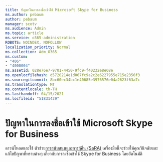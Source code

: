```yaml
---
title: ปัญหาในการลงชื่อเข้าใช้ Microsoft Skype for Business
ms.author: pebaum
author: pebaum
manager: scotv
ms.audience: Admin
ms.topic: article
ms.service: o365-administration
ROBOTS: NOINDEX, NOFOLLOW
localization_priority: Normal
ms.collection: Adm_O365
ms.custom:
- "406"
- "4000004"
ms.assetid: 028e76e7-9701-4450-9fc9-f40232e8e68e
ms.openlocfilehash: d5720214e1d067fc9a2c2e6227955e715e2356f3
ms.sourcegitcommit: 8bc60ec34bc1e40685e3976576e04a2623f63a7c
ms.translationtype: MT
ms.contentlocale: th-TH
ms.lasthandoff: 04/15/2021
ms.locfileid: "51831429"
---
```

# <a name="problems-signing-in-to-microsoft-skype-for-business"></a>ปัญหาในการลงชื่อเข้าใช้ Microsoft Skype for Business

ดาวน์โหลดและใช้ ตัวช่วย[การสนับสนุนและการกู้คืน (SaRA)](https://aka.ms/SaRA-SkypeForBusinessSignIn)
เครื่องมือนี้จะช่วยให้คุณวินิจฉัยและแก้ไขปัญหาที่ทราบต่างๆ เกี่ยวกับการลงชื่อเข้าใช้ Skype for Business โดยอัตโนมัติ